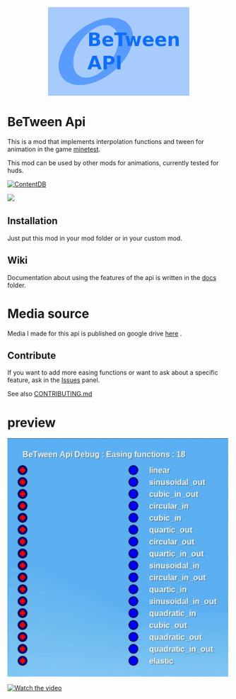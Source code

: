 
<p align=center>
	<img src="screenshot.png">
</p>

# BeTween Api

This is a mod that implements interpolation functions and tween for animation in the game [minetest](https://www.minetest.net/).

This mod can be used by other mods for animations, currently tested for huds.

[![ContentDB](https://content.minetest.net/packages/_gianpy_/api_between/shields/downloads/)](https://content.minetest.net/packages/_gianpy_/api_between/)

![](https://img.shields.io/github/license/GianptDev/between-api-minetest)

## Installation

Just put this mod in your mod folder or in your custom mod.

## Wiki

Documentation about using the features of the api is written in the [docs](/docs) folder.

# Media source

Media I made for this api is published on google drive [here](https://drive.google.com/drive/folders/1kp2ljRgsPWEx1zjvCLJ-GepSpDH2Cqzf?usp=sharing) .

## Contribute

If you want to add more easing functions or want to ask about a specific feature, ask in the [Issues](https://github.com/GianptDev/between-api-minetest/issues) panel.

See also [CONTRIBUTING.md](/CONTRIBUTING.md)

# preview

<img width=500 src="resources/showcase.gif">

[![Watch the video](https://i9.ytimg.com/vi_webp/QsXYjIiz_fw/mqdefault.webp?v=63072c7e&sqp=CKzanJgG&rs=AOn4CLAMlpZ0xSXNwdNtsb1GQJGYcegm6A)](https://youtu.be/QsXYjIiz_fw)
